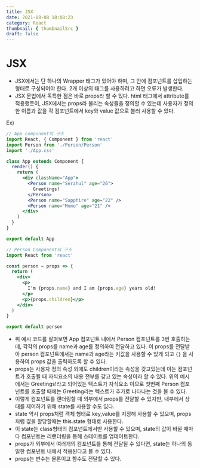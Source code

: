```yaml
---
title: JSX
date: 2021-08-08 18:08:23
category: React
thumbnail: { thumbnailSrc }
draft: false
---
```


# JSX

- JSX에서는 단 하나의 Wrapper 태그가 있어야 하며, 그 안에 컴포넌트를 삽입하는 형태로 구성되어야 한다. 2개 이상의 태그를 사용하려고 하면 오류가 발생한다.
- JSX 문법에서 독특한 점은 바로 props라 할 수 있다. html 태그에서 attribute를 적용했듯이, JSX에서는 props라 불리는 속성들을 정의할 수 있는데 사용자가 정의한 이름과 값을 각 컴포넌트에서 key와 value 값으로 불러 사용할 수 있다.

Ex)

```jsx
// App component의 구조
import React, { Component } from 'react'
import Person from './Person/Person'
import './App.css'

class App extends Component {
  render() {
    return (
      <div className="App">
        <Person name="Serzhul" age="26">
          Greetings!
        </Person>
        <Person name="Sapphire" age="22" />
        <Person name="Momo" age="21" />
      </div>
    )
  }
}

export default App

// Person Component의 구조
import React from 'react'

const person = props => {
  return (
    <div>
      <p>
        I'm {props.name} and I am {props.age} years old!
      </p>
      <p>{props.children}</p>
    </div>
  )
}

export default person
```

- 위 예시 코드를 살펴보면 App 컴포넌트 내에서 Person 컴포넌트를 3번 호출하는데, 각각의 props를 name과 age를 정의하여 전달하고 있다. 이 props를 전달받아 person 컴포넌트에서는 name과 age라는 키값을 사용할 수 있게 되고 `{}` 을 사용하여 props 값을 출력하도록 할 수 있다.
- props는 사용자 정의 속성 외에도 children이라는 속성을 갖고있는데 이는 컴포넌트가 호출될 때 자식요소의 내용 전부를 갖고 있는 속성이라 할 수 있다. 위의 예시에서는 Greetings!라고 되어있는 텍스트가 자식요소 이므로 첫번째 Person 컴포넌트를 호출할 때에는 Greeting라는 텍스트가 추가로 나타나는 것을 볼 수 있다.
- 이렇게 컴포넌트를 랜더링할 때 외부에서 props를 전달할 수 있지만, 내부에서 상태를 제어하기 위해 state를 사용할 수도 있다.
- state 역시 props처럼 객체 형태로 key,value를 지정해 사용할 수 있으며, props처럼 값을 할당할때는 this.state 형태로 사용한다.
- 이 state는 class형태의 컴포넌트에서만 사용할 수 있으며, state의 값이 바뀔 때마다 컴포넌트는 리랜더링을 통해 스테이트를 업데이트한다.
- props가 외부에서 여러개의 컴포넌트를 통해 전달될 수 있다면, state는 하나의 동일한 컴포넌트 내에서 적용된다고 볼 수 있다.
- props는 변수는 물론이고 함수도 전달할 수 있다.
